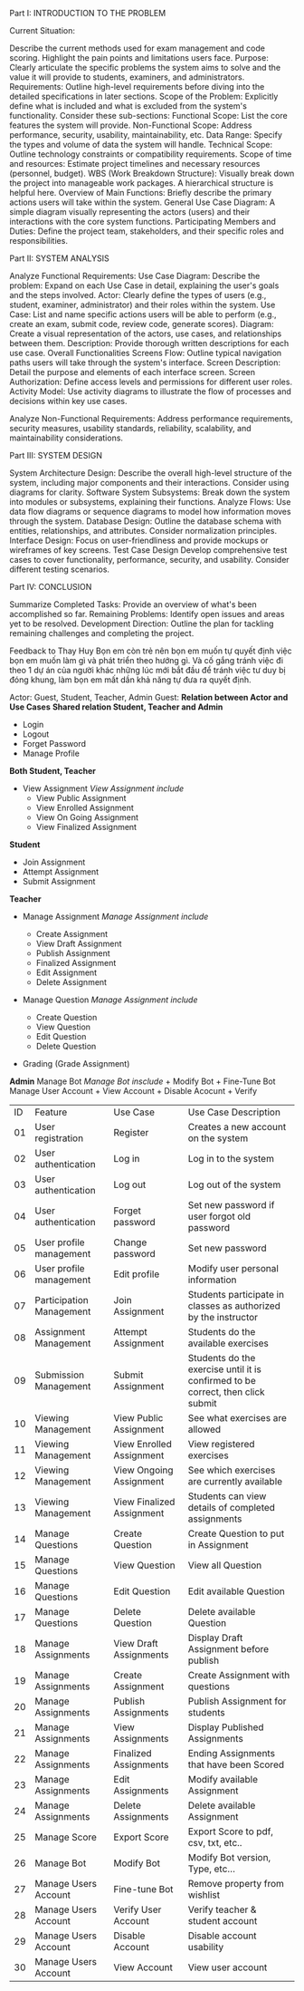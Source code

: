 Part I: INTRODUCTION TO THE PROBLEM

Current Situation:

Describe the current methods used for exam management and code scoring. Highlight the pain points and limitations users face.
    Purpose: Clearly articulate the specific problems the system aims to solve and the value it will provide to students, examiners, and administrators.
    Requirements: Outline high-level requirements before diving into the detailed specifications in later sections.
    Scope of the Problem: Explicitly define what is included and what is excluded from the system's functionality. Consider these sub-sections:
        Functional Scope: List the core features the system will provide.
        Non-Functional Scope: Address performance, security, usability, maintainability, etc.
        Data Range: Specify the types and volume of data the system will handle.
        Technical Scope: Outline technology constraints or compatibility requirements.
        Scope of time and resources: Estimate project timelines and necessary resources (personnel, budget).
    WBS (Work Breakdown Structure): Visually break down the project into manageable work packages. A hierarchical structure is helpful here.
    Overview of Main Functions: Briefly describe the primary actions users will take within the system.
    General Use Case Diagram: A simple diagram visually representing the actors (users) and their interactions with the core system functions.
    Participating Members and Duties: Define the project team, stakeholders, and their specific roles and responsibilities.

Part II: SYSTEM ANALYSIS

Analyze Functional Requirements:
        Use Case Diagram:
            Describe the problem: Expand on each Use Case in detail, explaining the user's goals and the steps involved.
            Actor: Clearly define the types of users (e.g., student, examiner, administrator) and their roles within the system.
            Use Case: List and name specific actions users will be able to perform (e.g., create an exam, submit code, review code, generate scores).
            Diagram: Create a visual representation of the actors, use cases, and relationships between them.
            Description: Provide thorough written descriptions for each use case.
            Overall Functionalities
                Screens Flow: Outline typical navigation paths users will take through the system's interface.
                Screen Description: Detail the purpose and elements of each interface screen.
                Screen Authorization: Define access levels and permissions for different user roles.
        Activity Model: Use activity diagrams to illustrate the flow of processes and decisions within key use cases.

Analyze Non-Functional Requirements: Address performance requirements, security measures, usability standards, reliability, scalability, and maintainability considerations.

Part III: SYSTEM DESIGN

System Architecture Design:
        Describe the overall high-level structure of the system, including major components and their interactions. Consider using diagrams for clarity.
    Software System Subsystems: Break down the system into modules or subsystems, explaining their functions.
    Analyze Flows: Use data flow diagrams or sequence diagrams to model how information moves through the system.
    Database Design: Outline the database schema with entities, relationships, and attributes. Consider normalization principles.
    Interface Design: Focus on user-friendliness and provide mockups or wireframes of key screens.
    Test Case Design
        Develop comprehensive test cases to cover functionality, performance, security, and usability. Consider different testing scenarios.

Part IV: CONCLUSION

Summarize Completed Tasks: Provide an overview of what's been accomplished so far.
    Remaining Problems: Identify open issues and areas yet to be resolved.
    Development Direction: Outline the plan for tackling remaining challenges and completing the project.


Feedback to Thay Huy
Bọn em còn trẻ nên bọn em muốn tự quyết định việc bọn em muốn làm gì và phát triển theo hướng gì. Và cố gắng tránh việc đi theo 1 dự án của người khác những lúc mới bắt đầu để tránh việc tư duy bị đóng khung, làm bọn em mất dần khả năng tự đưa ra quyết định.


Actor: Guest, Student, Teacher, Admin
Guest:
**Relation between Actor and Use Cases** 
**Shared relation Student, Teacher and Admin**
+ Login
+ Logout
+ Forget Password
+ Manage Profile

**Both Student, Teacher** 
+ View Assignment
	*View Assignment include*
	+ View Public Assignment
	+ View Enrolled Assignment
	+ View On Going Assignment
	+ View Finalized Assignment

**Student**
+ Join Assignment
+ Attempt Assignment
+ Submit Assignment

**Teacher**
+ Manage Assignment
	*Manage Assignment include*
	+ Create Assignment
	+ View Draft Assignment
	+ Publish Assignment
	+ Finalized Assignment
	+ Edit Assignment
	+ Delete Assignment

+ Manage Question
	*Manage Assignment include*
	+ Create Question
	+ View Question
	+ Edit Question
	+ Delete Question

+ Grading (Grade Assignment)

**Admin**
Manage Bot
	*Manage Bot insclude*
	+ Modify Bot
	+ Fine-Tune Bot
Manage User Account
	+ View Account
	+ Disable Acocunt
	+ Verify 


|     |                          |                           |                                                                                 |
| --- | ------------------------ | ------------------------- | ------------------------------------------------------------------------------- |
| ID  | Feature                  | Use Case                  | Use Case Description                                                            |
| 01  | User registration        | Register                  | Creates a new account on the system                                             |
| 02  | User authentication      | Log in                    | Log in to the system                                                            |
| 03  | User authentication      | Log out                   | Log out of the system                                                           |
| 04  | User authentication      | Forget password           | Set new password if user forgot old password                                    |
| 05  | User profile management  | Change password           | Set new password                                                                |
| 06  | User profile management  | Edit profile              | Modify user personal information                                                |
| 07  | Participation Management | Join Assignment           | Students participate in classes as authorized by the instructor                 |
| 08  | Assignment Management    | Attempt Assignment        | Students do the available exercises                                             |
| 09  | Submission  Management   | Submit Assignment         | Students do the exercise until it is confirmed to be correct, then click submit |
| 10  | Viewing Management       | View Public Assignment    | See what exercises are allowed                                                  |
| 11  | Viewing Management       | View Enrolled Assignment  | View registered exercises                                                       |
| 12  | Viewing Management       | View Ongoing Assignment   | See which exercises are currently available                                     |
| 13  | Viewing Management       | View Finalized Assignment | Students can view details of completed assignments                              |
| 14  | Manage Questions         | Create Question           | Create Question to put in Assignment                                            |
| 15  | Manage Questions         | View Question             | View all Question                                                               |
| 16  | Manage Questions         | Edit Question             | Edit available Question                                                         |
| 17  | Manage Questions         | Delete Question           | Delete available Question                                                       |
| 18  | Manage Assignments       | View Draft Assignments    | Display Draft Assignment before publish                                         |
| 19  | Manage Assignments       | Create Assignment         | Create Assignment with questions                                                |
| 20  | Manage Assignments       | Publish Assignments       | Publish Assignment for students                                                 |
| 21  | Manage Assignments       | View Assignments          | Display Published Assignments                                                   |
| 22  | Manage Assignments       | Finalized Assignments     | Ending Assignments that have been Scored                                        |
| 23  | Manage Assignments       | Edit Assignments          | Modify available Assignment                                                     |
| 24  | Manage Assignments       | Delete Assignments        | Delete available Assignment                                                     |
| 25  | Manage Score             | Export Score              | Export Score to pdf, csv, txt, etc..                                            |
| 26  | Manage Bot               | Modify Bot                | Modify Bot version, Type, etc…                                                  |
| 27  | Manage Users Account     | Fine-tune Bot             | Remove property from wishlist                                                   |
| 28  | Manage Users Account     | Verify User Account       | Verify teacher & student account                                                |
| 29  | Manage Users Account     | Disable Account           | Disable account usability                                                       |
| 30  | Manage Users Account     | View Account              | View user account                                                               |